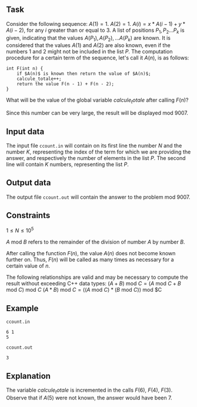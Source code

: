 ## Task

Consider the following sequence: $A(1) = 1$. $A(2) = 1$. $A(i) = x * A(i - 1) + y * A(i - 2)$, for any $i$ greater than or equal to $3$. A list of positions $P_1, P_2 \dots P_k$ is given, indicating that the values $A(P_1), A(P_2), \dots A(P_k)$ are known. It is considered that the values $A(1)$ and $A(2)$ are also known, even if the numbers $1$ and $2$ might not be included in the list $P$. The computation procedure for a certain term of the sequence, let's call it $A(n)$, is as follows:
```
int F(int n) {
    if $A(n)$ is known then return the value of $A(n)$;
    calcule_totale++;
    return the value F(n - 1) + F(n - 2);
}
```
What will be the value of the global variable $calcule_totale$ after calling $F(n)$?

Since this number can be very large, the result will be displayed mod $9007$.

## Input data

The input file `ccount.in` will contain on its first line the number $N$ and the number $K$, representing the index of the term for which we are providing the answer, and respectively the number of elements in the list $P$. The second line will contain $K$ numbers, representing the list $P$.

## Output data

The output file `ccount.out` will contain the answer to the problem mod $9007$.

## Constraints

$1 \leq N \leq 10^5$

$A$ mod $B$ refers to the remainder of the division of number $A$ by number $B$.

After calling the function $F(n)$, the value $A(n)$ does not become known further on. Thus, $F(n)$ will be called as many times as necessary for a certain value of $n$.

The following relationships are valid and may be necessary to compute the result without exceeding C++ data types:
$(A + B)$ mod $C = (A$ mod $C + B$ mod $C)$ mod $C$
$(A * B)$ mod $C = ((A$ mod $C) * (B$ mod $C))$ mod $C

## Example

`ccount.in`
```
6 1
5
```

`ccount.out`
```
3
```

## Explanation

The variable $calcule_totale$ is incremented in the calls $F(6)$, $F(4)$, $F(3)$. Observe that if $A(5)$ were not known, the answer would have been $7$.